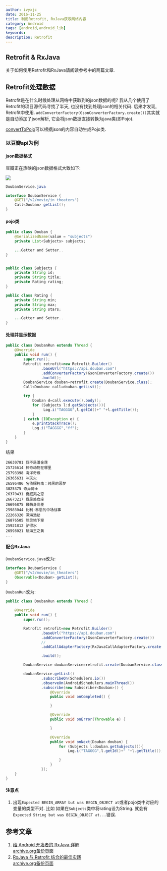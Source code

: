 ```yaml
---
author: ivyxjc
date: 2016-11-25
title: 利用Retrofit, RxJava获取网络内容
category: Android
tags: [android,android_lib]
keywords:
description: Retrofit
---
```



## Retrofit & RxJava
关于如何使用Retrofit和RxJava请阅读参考中的两篇文章.

## Retrofit处理数据

Retrofit是在什么时候处理从网络中获取到的json数据的呢? 我从几个使用了Retrofit的项目源代码寻找了半天, 也没有找到处理json的相关代码. 后来才发现, Retrofit中使用`.addConverterFactory(GsonConverterFactory.create())`其实就是自动添加了json解析, 它会将json数据直接转换为java类(即Pojo).

[convertToPojo](http://pojo.sodhanalibrary.com/)可以根据json的内容自动生成Pojo类.


### 以豆瓣api为例

#### json数据格式
豆瓣正在热映的json数据格式大致如下:

![](http://oezmbgg4j.bkt.clouddn.com/douban_json.png)

```java
DoubanService.java

interface DoubanService {
    @GET("/v2/movie/in_theaters")
    Call<Douban> getList();
}
```

#### pojo类

```java
public class Douban {
    @SerializedName(value = "subjects")
    private List<Subjects> subjects;

    ...Getter and Setter..
}
```

```java

public class Subjects {
    private String id;
    private String title;
    private Rating rating;
}
```

```java
public class Rating {
    private String min;
    private String max;
    private String stars;

    ...Getter and Setter..
}
```

#### 处理并显示数据

```java
public class DoubanRun extends Thread {
    @Override
    public void run() {
        super.run();
        Retrofit retrofit=new Retrofit.Builder()
                .baseUrl("https://api.douban.com")
                .addConverterFactory(GsonConverterFactory.create())
                .build();
        DoubanService douban=retrofit.create(DoubanService.class);
        Call<Douban> call=douban.getList();

        try {
            Douban d=call.execute().body();
            for (Subjects l:d.getSubjects()){
                 Log.i("TAGGGG",l.getId()+" "+l.getTitle());
            }
        } catch (IOException e) {
            e.printStackTrace();
            Log.i("TAGGGG","ff");
        }
    }
}
```

结果

```
26630781 我不是潘金莲
25726614 神奇动物在哪里
25793398 海洋奇缘
26365631 冲天火
26596486 名侦探柯南：纯黑的恶梦
3025375 奇异博士
26370431 夏威夷之恋
26673217 我是处女座
26696875 最萌身高差
25983044 比利·林恩的中场战事
22266320 深海浩劫
26876505 怨灵地下室
25921812 驴得水
26598021 航海王之黄
...
```

#### 配合RxJava

`DoubanService.java`改为:

```java
interface DoubanService {
    @GET("/v2/movie/in_theaters")
    Observable<Douban> getList();
}
```

`DoubanRun`改为:

```java
public class DoubanRun extends Thread {

    @Override
    public void run() {
        super.run();

        Retrofit retrofit=new Retrofit.Builder()
                .baseUrl("https://api.douban.com")
                .addConverterFactory(GsonConverterFactory.create())
                //
                .addCallAdapterFactory(RxJavaCallAdapterFactory.create())

                .build();

        DoubanService doubanService=retrofit.create(DoubanService.class);

        doubanService.getList()
                .subscribeOn(Schedulers.io())
                .observeOn(AndroidSchedulers.mainThread())
                .subscribe(new Subscriber<Douban>() {
                    @Override
                    public void onCompleted() {

                    }

                    @Override
                    public void onError(Throwable e) {

                    }

                    @Override
                    public void onNext(Douban douban) {
                        for (Subjects l:douban.getSubjects()){
                            Log.i("TAGGGG",l.getId()+" "+l.getTitle());

                        }
                    }
                });
    }
}

```

#### 注意点

1. 出现`Expected BEGIN_ARRAY but was BEGIN_OBJECT at`或者pojo类中对应的变量的类型不对. 比如 如果在`Subjects`类中将rating设为String. 就会有`Expected String but was BEGIN_OBJECT at...`错误.



## 参考文章
1. [给 Android 开发者的 RxJava 详解](https://gank.io/post/560e15be2dca930e00da1083)<br>[archive.org备份页面](https://web.archive.org/web/20161023043938/http://gank.io/post/560e15be2dca930e00da1083)
2. [RxJava 与 Retrofit 结合的最佳实践](https://gank.io/post/56e80c2c677659311bed9841)<br>[archive.org备份页面](https://web.archive.org/web/20161022232218/http://gank.io/post/56e80c2c677659311bed9841)
